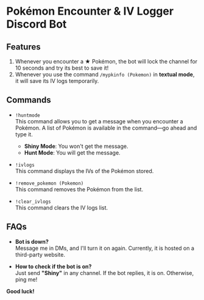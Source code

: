 # Pokémon Encounter & IV Logger Discord Bot

## Features

1. Whenever you encounter a ​​★ Pokémon, the bot will lock the channel for 10 seconds and try its best to save it!
2. Whenever you use the command ```/mypkinfo (Pokemon)``` in **textual mode**, it will save its IV logs temporarily.

## Commands

* ```!huntmode```  
  This command allows you to get a message when you encounter a Pokémon. A list of Pokémon is available in the command—go ahead and type it.  
  - **Shiny Mode**: You won't get the message.  
  - **Hunt Mode**: You will get the message.  

* ```!ivlogs```  
  This command displays the IVs of the Pokémon stored.  

* ```!remove_pokemon (Pokemon)```  
  This command removes the Pokémon from the list.  

* ```!clear_ivlogs```  
  This command clears the IV logs list.  

## FAQs

* **Bot is down?**  
  Message me in DMs, and I'll turn it on again. Currently, it is hosted on a third-party website.  

* **How to check if the bot is on?**  
  Just send **"Shiny"** in any channel. If the bot replies, it is on. Otherwise, ping me!

**Good luck!**

